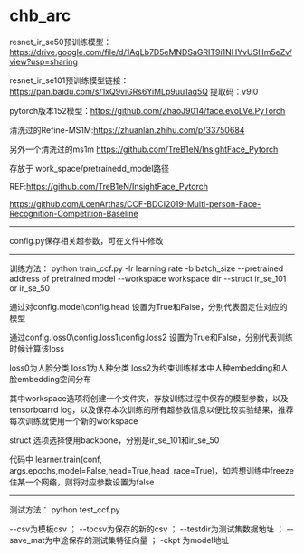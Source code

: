 # chb_arc

resnet_ir_se50预训练模型：https://drive.google.com/file/d/1AqLb7D5eMNDSaGRIT9i1NHYvUSHm5eZv/view?usp=sharing

resnet_ir_se101预训练模型链接：https://pan.baidu.com/s/1xQ9viGRs6YiMLp9uu1aq5Q 
提取码：v9l0 

pytorch版本152模型：https://github.com/ZhaoJ9014/face.evoLVe.PyTorch

清洗过的Refine-MS1M:https://zhuanlan.zhihu.com/p/33750684

另外一个清洗过的ms1m https://github.com/TreB1eN/InsightFace_Pytorch

存放于
work_space/pretrainedd_model路径

REF:https://github.com/TreB1eN/InsightFace_Pytorch

https://github.com/LcenArthas/CCF-BDCI2019-Multi-person-Face-Recognition-Competition-Baseline
 
 
--------------------------------------------------------------------------------------------------------

config.py保存相关超参数，可在文件中修改

---------------------------------------------------------------------------------------------------------

训练方法：
python train_ccf.py -lr learning rate -b batch_size --pretrained address of pretrained model --workspace workspace dir --struct ir_se_101 or ir_se_50

通过对config.model\config.head 设置为True和False，分别代表固定住对应的模型

通过config.loss0\config.loss1\config.loss2 设置为True和False，分别代表训练时候计算该loss

loss0为人脸分类 loss1为人种分类 loss2为约束训练样本中人种embedding和人脸embedding空间分布

其中workspace选项将创建一个文件夹，存放训练过程中保存的模型参数，以及tensorboarrd log，以及保存本次训练的所有超参数信息以便比较实验结果，推荐每次训练就使用一个新的workspace

struct 选项选择使用backbone，分别是ir_se_101和ir_se_50

代码中
learner.train(conf, args.epochs,model=False,head=True,head_race=True)，如若想训练中freeze住某一个网络，则将对应参数设置为false

---------------------------------------------------------------------------------------------------------
测试方法：
python test_ccf.py

--csv为模板csv   ；
--tocsv为保存的新的csv  ；
--testdir为测试集数据地址  ；
--save_mat为中途保存的测试集特征向量  ；
-ckpt 为model地址

